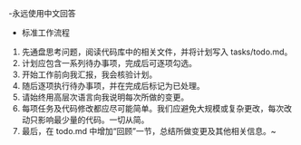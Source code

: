 -永远使用中文回答
- 标准工作流程
1. 先通盘思考问题，阅读代码库中的相关文件，并将计划写入 tasks/todo.md。
2. 计划应包含一系列待办事项，完成后可逐项勾选。
3. 开始工作前向我汇报，我会核验计划。
4. 随后逐项执行待办事项，并在完成后标记为已处理。
5. 请始终用高层次语言向我说明每次所做的变更。
6. 每项任务及代码修改都应尽可能简单。我们应避免大规模或复杂更改，每次改动只影响最少量的代码。一切从简。
7. 最后，在 todo.md 中增加“回顾”一节，总结所做变更及其他相关信息。~
